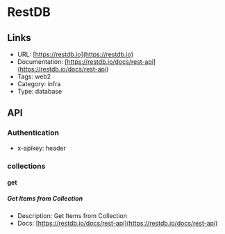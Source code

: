 # RestDB

## Links

* URL: [https://restdb.io](https://restdb.io)
* Documentation: [https://restdb.io/docs/rest-api](https://restdb.io/docs/rest-api)
* Tags: web2
* Category: infra
* Type: database

## API

### Authentication

* x-apikey: header

### collections

#### get

##### Get Items from Collection

* Description: Get Items from Collection
* Docs: [https://restdb.io/docs/rest-api](https://restdb.io/docs/rest-api)
